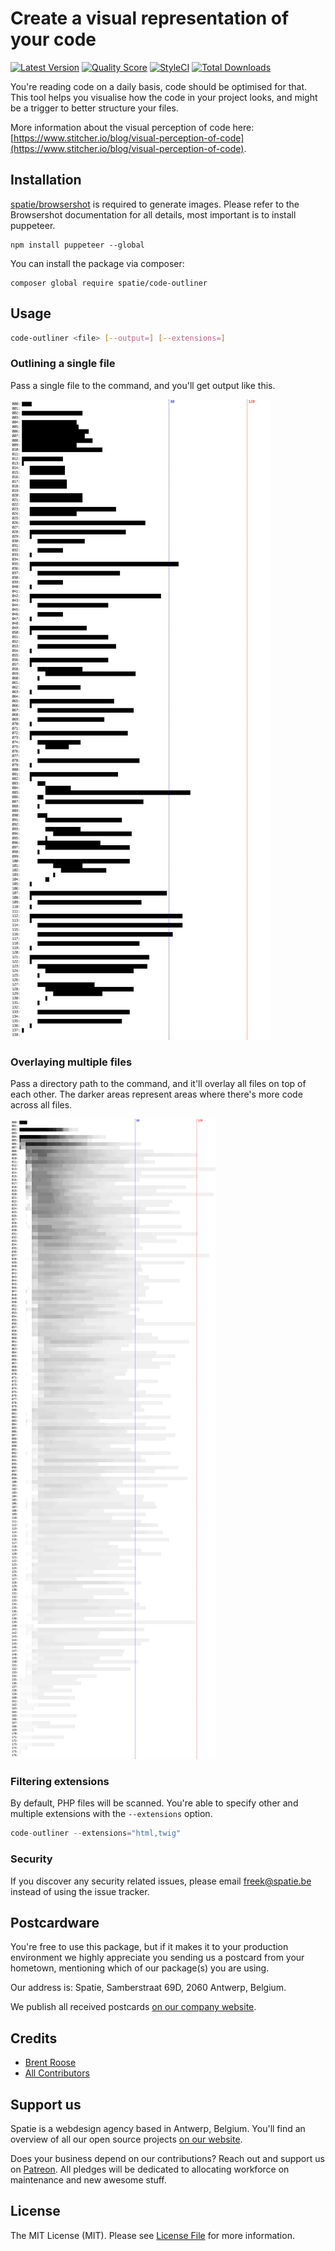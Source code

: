 # Create a visual representation of your code

[![Latest Version](https://img.shields.io/github/release/spatie/code-outliner.svg?style=flat-square)](https://github.com/spatie/code-outliner/releases)
[![Quality Score](https://img.shields.io/scrutinizer/g/spatie/code-outliner.svg?style=flat-square)](https://scrutinizer-ci.com/g/spatie/code-outliner)
[![StyleCI](https://github.styleci.io/repos/141413296/shield?branch=master)](https://github.styleci.io/repos/141413296)
[![Total Downloads](https://img.shields.io/packagist/dt/spatie/code-outliner.svg?style=flat-square)](https://packagist.org/packages/spatie/code-outliner)

You're reading code on a daily basis, code should be optimised for that. 
This tool helps you visualise how the code in your project looks, 
and might be a trigger to better structure your files.

More information about the visual perception of code here: [https://www.stitcher.io/blog/visual-perception-of-code](https://www.stitcher.io/blog/visual-perception-of-code).

## Installation

[spatie/browsershot](https://github.com/spatie/browsershot) is required to generate images. 
Please refer to the Browsershot documentation for all details, most important is to install puppeteer.

```
npm install puppeteer --global
```

You can install the package via composer:

```
composer global require spatie/code-outliner
```

## Usage

```bash
code-outliner <file> [--output=] [--extensions=]
```

### Outlining a single file

Pass a single file to the command, and you'll get output like this.

![Outline of a single file](./docs/outline-single.png)

### Overlaying multiple files

Pass a directory path to the command, and it'll overlay all files on top of each other.
The darker areas represent areas where there's more code across all files.

![Outline of multiple files](./docs/outline-multiple.png)

### Filtering extensions

By default, PHP files will be scanned. 
You're able to specify other and multiple extensions with the `--extensions` option.

```php
code-outliner --extensions="html,twig"
```

### Security

If you discover any security related issues, please email freek@spatie.be instead of using the issue tracker.

## Postcardware

You're free to use this package, but if it makes it to your production environment we highly appreciate you sending us a postcard from your hometown, mentioning which of our package(s) you are using.

Our address is: Spatie, Samberstraat 69D, 2060 Antwerp, Belgium.

We publish all received postcards [on our company website](https://spatie.be/en/opensource/postcards).

## Credits

- [Brent Roose](https://github.com/brendt)
- [All Contributors](../../contributors)

## Support us

Spatie is a webdesign agency based in Antwerp, Belgium. You'll find an overview of all our open source projects [on our website](https://spatie.be/opensource).

Does your business depend on our contributions? Reach out and support us on [Patreon](https://www.patreon.com/spatie). 
All pledges will be dedicated to allocating workforce on maintenance and new awesome stuff.

## License

The MIT License (MIT). Please see [License File](LICENSE.md) for more information.
